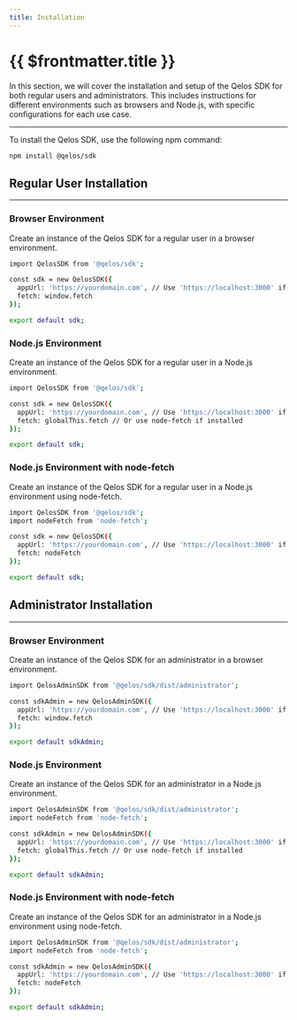 ```yaml
---
title: Installation
---
```


# {{ $frontmatter.title }}

In this section, we will cover the installation and setup of the Qelos SDK for both regular users and administrators. This includes instructions for different environments such as browsers and Node.js, with specific configurations for each use case.

---

To install the Qelos SDK, use the following npm command:

```bash
npm install @qelos/sdk
```

## Regular User Installation
---

### Browser Environment

Create an instance of the Qelos SDK for a regular user in a browser environment.

```bash
import QelosSDK from '@qelos/sdk';

const sdk = new QelosSDK({
  appUrl: 'https://yourdomain.com', // Use 'https://localhost:3000' if running locally
  fetch: window.fetch
});

export default sdk;
```

### Node.js Environment

Create an instance of the Qelos SDK for a regular user in a Node.js environment.

```bash
import QelosSDK from '@qelos/sdk';

const sdk = new QelosSDK({
  appUrl: 'https://yourdomain.com', // Use 'https://localhost:3000' if running locally
  fetch: globalThis.fetch // Or use node-fetch if installed
});

export default sdk;
```

### Node.js Environment with node-fetch

Create an instance of the Qelos SDK for a regular user in a Node.js environment using node-fetch.

```bash
import QelosSDK from '@qelos/sdk';
import nodeFetch from 'node-fetch';

const sdk = new QelosSDK({
  appUrl: 'https://yourdomain.com', // Use 'https://localhost:3000' if running locally
  fetch: nodeFetch
});

export default sdk;
```

## Administrator Installation

---

### Browser Environment

Create an instance of the Qelos SDK for an administrator in a browser environment.

```bash
import QelosAdminSDK from '@qelos/sdk/dist/administrator';

const sdkAdmin = new QelosAdminSDK({
  appUrl: 'https://yourdomain.com', // Use 'https://localhost:3000' if running locally
  fetch: window.fetch
});

export default sdkAdmin;
```

### Node.js Environment

Create an instance of the Qelos SDK for an administrator in a Node.js environment.

```bash
import QelosAdminSDK from '@qelos/sdk/dist/administrator';
import nodeFetch from 'node-fetch';

const sdkAdmin = new QelosAdminSDK({
  appUrl: 'https://yourdomain.com', // Use 'https://localhost:3000' if running locally
  fetch: globalThis.fetch // Or use node-fetch if installed
});

export default sdkAdmin;
```

### Node.js Environment with node-fetch

Create an instance of the Qelos SDK for an administrator in a Node.js environment using node-fetch.

```bash
import QelosAdminSDK from '@qelos/sdk/dist/administrator';
import nodeFetch from 'node-fetch';

const sdkAdmin = new QelosAdminSDK({
  appUrl: 'https://yourdomain.com', // Use 'https://localhost:3000' if running locally
  fetch: nodeFetch
});

export default sdkAdmin;
```

<!--
To install the Qelos SDK, use the following npm command:

```bash
npm install @qelos/sdk
```

## Regular User



Create an instance of the Qelos SDK for a regular user.

```bash
import QelosSDK from '@qelos/sdk';

const sdk = new QelosSDK({
  appUrl: 'https://yourdomain.com', // Use 'https://localhost:3000' if running locally
  fetch: window.fetch // Use globalThis.fetch if using Node.js
});

export default sdk;
```

## Administrator

Create an instance of the Qelos SDK for an administrator.

```bash
import QelosAdminSDK from '@qelos/sdk/dist/administrator';
import nodeFetch from 'node-fetch';

const sdkAdmin = new QelosAdminSDK({
  appUrl: 'https://yourdomain.com', // Use 'https://localhost:3000' if running locally
  fetch: nodeFetch // Use globalThis.fetch if using Node.js
});

export default sdkAdmin;
``` -->
